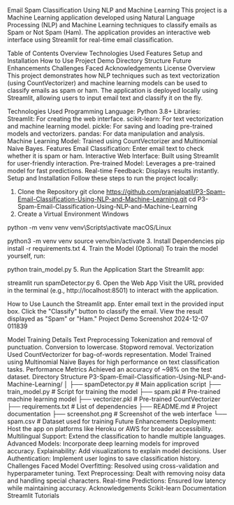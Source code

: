 Email Spam Classification Using NLP and Machine Learning
This project is a Machine Learning application developed using Natural Language Processing (NLP) and Machine Learning techniques to classify emails as Spam or Not Spam (Ham). The application provides an interactive web interface using Streamlit for real-time email classification.

Table of Contents
Overview
Technologies Used
Features
Setup and Installation
How to Use
Project Demo
Directory Structure
Future Enhancements
Challenges Faced
Acknowledgements
License
Overview
This project demonstrates how NLP techniques such as text vectorization (using CountVectorizer) and machine learning models can be used to classify emails as spam or ham. The application is deployed locally using Streamlit, allowing users to input email text and classify it on the fly.

Technologies Used
Programming Language: Python 3.8+
Libraries:
Streamlit: For creating the web interface.
scikit-learn: For text vectorization and machine learning model.
pickle: For saving and loading pre-trained models and vectorizers.
pandas: For data manipulation and analysis.
Machine Learning Model: Trained using CountVectorizer and Multinomial Naive Bayes.
Features
Email Classification: Enter email text to check whether it is spam or ham.
Interactive Web Interface: Built using Streamlit for user-friendly interaction.
Pre-trained Model: Leverages a pre-trained model for fast predictions.
Real-time Feedback: Displays results instantly.
Setup and Installation
Follow these steps to run the project locally:

1. Clone the Repository
git clone https://github.com/pranjalpatil/P3-Spam-Email-Classification-Using-NLP-and-Machine-Learning.git
cd P3-Spam-Email-Classification-Using-NLP-and-Machine-Learning
2. Create a Virtual Environment
Windows

python -m venv venv
venv\Scripts\activate
macOS/Linux

python3 -m venv venv
source venv/bin/activate
3. Install Dependencies
pip install -r requirements.txt
4. Train the Model (Optional)
To train the model yourself, run:

python train_model.py
5. Run the Application
Start the Streamlit app:

streamlit run spamDetector.py
6. Open the Web App
Visit the URL provided in the terminal (e.g., http://localhost:8501) to interact with the application.

How to Use
Launch the Streamlit app.
Enter email text in the provided input box.
Click the "Classify" button to classify the email.
View the result displayed as "Spam" or "Ham."
Project Demo
Screenshot 2024-12-07 011839

Model Training Details
Text Preprocessing
Tokenization and removal of punctuation.
Conversion to lowercase.
Stopword removal.
Vectorization
Used CountVectorizer for bag-of-words representation.
Model
Trained using Multinomial Naive Bayes for high performance on text classification tasks.
Performance Metrics
Achieved an accuracy of ~98% on the test dataset.
Directory Structure
P3-Spam-Email-Classification-Using-NLP-and-Machine-Learning/
│
├── spamDetector.py             # Main application script
├── train_model.py              # Script for training the model
├── spam.pkl                    # Pre-trained machine learning model
├── vectorizer.pkl              # Pre-trained CountVectorizer
├── requirements.txt            # List of dependencies
├── README.md                   # Project documentation
├── screenshot.png              # Screenshot of the web interface
└── spam.csv                    # Dataset used for training
Future Enhancements
Deployment: Host the app on platforms like Heroku or AWS for broader accessibility.
Multilingual Support: Extend the classification to handle multiple languages.
Advanced Models: Incorporate deep learning models for improved accuracy.
Explainability: Add visualizations to explain model decisions.
User Authentication: Implement user logins to save classification history.
Challenges Faced
Model Overfitting: Resolved using cross-validation and hyperparameter tuning.
Text Preprocessing: Dealt with removing noisy data and handling special characters.
Real-time Predictions: Ensured low latency while maintaining accuracy.
Acknowledgements
Scikit-learn Documentation
Streamlit Tutorials
